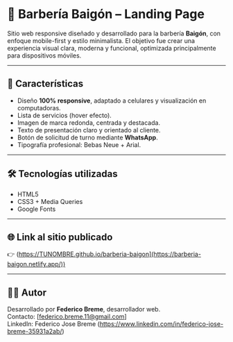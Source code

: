 # 💈 Barbería Baigón – Landing Page

Sitio web responsive diseñado y desarrollado para la barbería **Baigón**, con enfoque mobile-first y estilo minimalista. El objetivo fue crear una experiencia visual clara, moderna y funcional, optimizada principalmente para dispositivos móviles.

---

## 📱 Características

- Diseño **100% responsive**, adaptado a celulares y visualización en computadoras.
- Lista de servicios (hover efecto).
- Imagen de marca redonda, centrada y destacada.
- Texto de presentación claro y orientado al cliente.
- Botón de solicitud de turno mediante **WhatsApp**.
- Tipografía profesional: Bebas Neue + Arial.

---

## 🛠 Tecnologías utilizadas

- HTML5
- CSS3 + Media Queries
- Google Fonts

---

## 🌐 Link al sitio publicado

👉 (https://TUNOMBRE.github.io/barberia-baigon](https://barberia-baigon.netlify.app/))

---

## 🧑‍💻 Autor

Desarrollado por **Federico Breme**, desarrollador web.  
Contacto: [federico.breme.11@gmail.com]  
LinkedIn: Federico Jose Breme (https://www.linkedin.com/in/federico-jose-breme-35931a2ab/)

